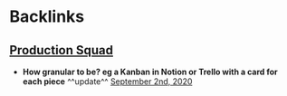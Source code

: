 
# Backlinks
## [Production Squad](<Production Squad.md>)
- __How granular to be? eg a Kanban in Notion or Trello with a card for each piece__ ^^update^^ [September 2nd, 2020](<September 2nd, 2020.md>)

